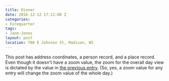 ```yaml
---
title: Dinner
date: 2016-12-12 17:11:00 Z
categories:
- Forequarter
tags:
- Jane-Jones
layout: post
location: 708 E Johnson St, Madison, WI
---
```


This post has address coordinates, a person record, and a place record. Even though it doesn't have a zoom value, the zoom for the overall day view is dictated by the value in [the previous entry](/entries/2016-12-12-monday/). (So, yes, a zoom value for any entry will change the zoom value of the whole day.)